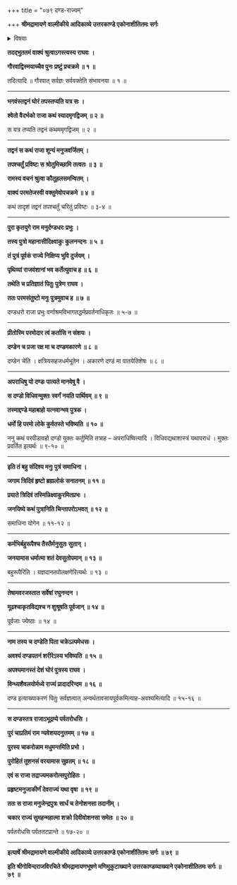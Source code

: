 +++
title = "०७९ दण्ड-राज्यम्"

+++
**श्रीमद्रामायणे वाल्मीकीये आदिकाव्ये उत्तरकाण्डे एकोनाशीतितमः सर्गः**


<details><summary>विषयाः</summary>

अगस्त्येन राम-चोदनया  
तं प्रति श्वेत-राज--तपो-वनस्य निर्जनत्व-कारण-कथनारंभः ॥ १ ॥  
मनु-पुत्रेणेक्ष्वाकुणा पित्राज्ञया  
यागाद्य्-उपायैः पुत्र-शतकोत्पादनम् ॥ २ ॥  
तत्रान्तिम-पुत्रस्य भावि-दण्ड-विज्ञानेन  
दण्ड इति नाम-करण-पूर्वकं  
तं प्रति विन्ध्य-शैवल-मध्ये राज्य-करण-नियोजनम् ॥ ३ ॥  
दण्डेन राज्ञा शुक्राचार्यस्य पौरोहित्ये वरण-पूर्वकं  
राज्य-करणम् ॥ ४ ॥
</details>


**तदद्भुततमं वाक्यं श्रुत्वाऽगस्त्यस्य राघवः ।**

**गौरवाद्विस्मयाच्चैव पुनः प्रष्टुं प्रचक्रमे ॥ १ ॥**

तदित्यादि ॥ गौरवात् सर्वज्ञः सर्ववक्तेति संभावनया ॥ १ ॥

****

**भगवंस्तद्वनं घोरं तपस्तप्यति यत्र सः ।**

**श्वेतो वैदर्भको राजा कथं स्यादमृगद्विजम् ॥ २ ॥**

स यत्र तप्यति तद्वनं कथममृगद्विजम् ॥ २ ॥

****

**तद्वनं स कथं राजा शून्यं मनुजवर्जितम् ।**

**तपश्चर्तुं प्रविष्टः स श्रोतुमिच्छामि तत्वतः ॥ ३ ॥**

**रामस्य वचनं श्रुत्वा कौतूहलसमन्वितम् ।**

**वाक्यं परमतेजस्वी वक्तुमेवोपचक्रमे ॥ ४ ॥**

कथं तादृशं तद्वनं तपश्चर्तुं चरितुं प्रविष्टः ॥ ३-४ ॥

****

**पुरा कृतयुगे राम मनुर्दण्डधरः प्रभुः ।**

**तस्य पुत्रो महानासीदिक्ष्वाकुः कुलनन्दनः ॥ ५ ॥**

**तं पुत्रं पूर्वकं राज्ये निक्षिप्य भुवि दुर्जयम् ।**

**पृथिव्यां राजवंशानां भव कर्तेत्युवाच ह ॥ ६ ॥**

**तथेति च प्रतिज्ञातं पितुः पुत्रेण राघव ।**

**ततः परमसंतुष्टो मनुः पुत्रमुवाच ह ॥ ७ ॥**

दण्डधरो राजा प्रभुः वर्णाश्रमविभागतद्धर्मप्रवर्तनाधिकृतः ॥ ५-७ ॥

****

**प्रीतोस्मि परमोदार त्वं कर्तासि न संशयः ।**

**दण्डेन च प्रजा रक्ष मा च दण्डमकारणे ॥ ८ ॥**

दण्डेन चेति । क्षत्रियसहजधर्मभूतेन । अकारणे दण्डं मा पातयेतिशेषः ॥ ८ ॥

****

**अपराधिषु यो दण्डः पात्यते मानवेषु वै ।**

**स दण्डो विधिवन्मुक्तः स्वर्गं नयति पार्थिवम् ॥ ९ ॥**

**तस्माद्दण्डे महाबाहो यत्नवान्भव पुत्रक ।**

**धर्मो हि परमो लोके कुर्वतस्ते भविष्यति ॥ १० ॥**

ननु कथं परपीडावहो दण्डो युक्तः कर्तुमिति तत्राह – अपराधिष्वित्यादि । विधिवद्यथाशास्त्रं यथापराधं । मुक्तः प्रवर्तित इत्यर्थः ॥ ९-१० ॥

****

**इति तं बहु संदिश्य मनुः पुत्रं समाधिना ।**

**जगाम त्रिदिवं हृष्टो ब्रह्मलोकं सनातनम् ॥ ११ ॥**

**प्रयाते त्रिदिवं तस्मिन्निक्ष्वाकुरमितप्रभः ।**

**जनयिष्ये कथं पुत्रानिति चिन्तापरोऽभवत् ॥ १२ ॥**

समाधिना योगेन ॥ ११-१२ ॥

****

**कर्मभिर्बहुरूपैश्च तैस्तैर्मनुसुतः सुतान् ।**

**जनयामास धर्मात्मा शतं देवसुतोपमान् ॥ १३ ॥**

बहुरूपैरिति । यज्ञदानतपोलक्षणेरित्यर्थः ॥ १३ ॥

****

**तेषामवरजस्तात सर्वेषां रघुनन्दन ।**

**मूढश्चाकृतविद्यश्च न शुश्रूषति पूर्वजान् ॥ १४ ॥**

पूर्वजाः ज्येष्ठाः ॥ १४ ॥

****

**नाम तस्य च दण्डेति पिता चक्रेऽल्पमेधसः ।**

**अवश्यं दण्डपतनं शरीरेऽस्य भविष्यति ॥ १५ ॥**

**अपश्यमानस्तं देशं घोरं पुत्रस्य राघव ।**

**विन्ध्यशैवलयोर्मध्ये राज्यं प्रादादरिन्दम ॥ १६ ॥**

दण्ड इत्याख्याकरणं पितुः सर्वज्ञत्वात् अन्वर्थतावसायपूर्वकमित्याह-अवश्यमित्यादि ॥ १५-१६ ॥

****

**स दण्डस्तत्र राजाऽभूद्रम्ये पर्वतरोधसि ।**

**पुरं चाप्रतिमं राम न्यवेशयदनुत्तमम् ॥ १७ ॥**

**पुरस्य चाकरोन्नाम मधुमन्तमिति प्रभो ।**

**पुरोहितं तूशनसं वरयामास सुव्रतम् ॥ १८ ॥**

**एवं स राजा तद्राज्यमकरोत्सपुरोहितः ।**

**प्रहृष्टमनुजाकीर्णं देवराज्यं यथा वृषा ॥ १९ ॥**

**ततः स राजा मनुजेन्द्रपुत्रः सार्धं च तेनोशनसा तदानीम् ।**

**चकार राज्यं सुमहन्महात्मा शक्रो दिवीवोशनसा समेतः ॥ २० ॥**

पर्वतरोधसि पर्वततटप्रान्ते ॥ १७-२० ॥

****

**इत्यार्षे श्रीमद्रामायणे वाल्मीकीये आदिकाव्ये उत्तरकाण्डे एकोनाशीतितमः सर्गः ॥ ७९ ॥**

**इति श्रीगोविन्दराजविरचिते श्रीमद्रामायणभूषणे मणिमुकुटाख्याने उत्तरकाण्डव्याख्याने एकोनाशीतितमः सर्गः ॥ ७९ ॥**
